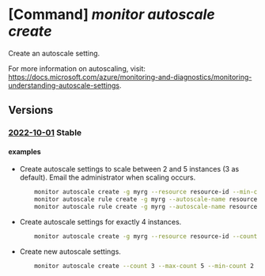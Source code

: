 # [Command] _monitor autoscale create_

Create an autoscale setting.

For more information on autoscaling, visit: https://docs.microsoft.com/azure/monitoring-and-diagnostics/monitoring-understanding-autoscale-settings.

## Versions

### [2022-10-01](/Resources/mgmt-plane/L3N1YnNjcmlwdGlvbnMve30vcmVzb3VyY2Vncm91cHMve30vcHJvdmlkZXJzL21pY3Jvc29mdC5pbnNpZ2h0cy9hdXRvc2NhbGVzZXR0aW5ncy97fQ==/2022-10-01.xml) **Stable**

<!-- mgmt-plane /subscriptions/{}/resourcegroups/{}/providers/microsoft.insights/autoscalesettings/{} 2022-10-01 -->

#### examples

- Create autoscale settings to scale between 2 and 5 instances (3 as default). Email the administrator when scaling occurs.
    ```bash
        monitor autoscale create -g myrg --resource resource-id --min-count 2 --max-count 5 --count 3 --email-administrator
        monitor autoscale rule create -g myrg --autoscale-name resource-name --scale out 1 --condition "Percentage CPU > 75 avg 5m"
        monitor autoscale rule create -g myrg --autoscale-name resource-name --scale in 1 --condition "Percentage CPU < 25 avg 5m"
    ```

- Create autoscale settings for exactly 4 instances.
    ```bash
        monitor autoscale create -g myrg --resource resource-id --count 4
    ```

- Create new autoscale settings.
    ```bash
        monitor autoscale create --count 3 --max-count 5 --min-count 2 --name MyAutoscaleSettings --resource myScaleSet --resource-group MyResourceGroup --resource-type Microsoft.Compute/virtualMachineScaleSets
    ```
